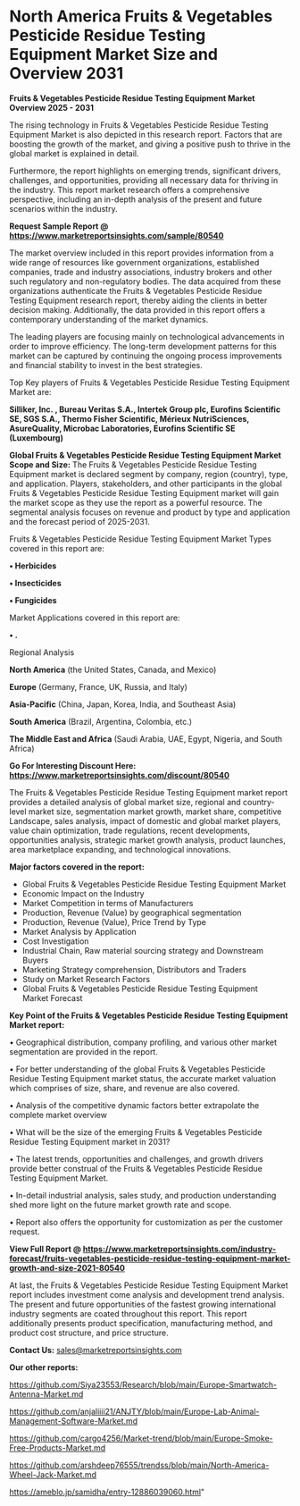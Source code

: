 # North America Fruits & Vegetables Pesticide Residue Testing Equipment Market Size and Overview 2031

<Strong> Fruits & Vegetables Pesticide Residue Testing Equipment Market Overview 2025 - 2031</strong>

The rising technology in Fruits & Vegetables Pesticide Residue Testing Equipment Market is also depicted in this research report. Factors that are boosting the growth of the market, and giving a positive push to thrive in the global market is explained in detail.

Furthermore, the report highlights on emerging trends, significant drivers, challenges, and opportunities, providing all necessary data for thriving in the industry. This report market research offers a comprehensive perspective, including an in-depth analysis of the present and future scenarios within the industry.

<strong>Request Sample Report @ <a href=https://www.marketreportsinsights.com/sample/80540>https://www.marketreportsinsights.com/sample/80540</a></strong>

The market overview included in this report provides information from a wide range of resources like government organizations, established companies, trade and industry associations, industry brokers and other such regulatory and non-regulatory bodies. The data acquired from these organizations authenticate the Fruits & Vegetables Pesticide Residue Testing Equipment research report, thereby aiding the clients in better decision making. Additionally, the data provided in this report offers a contemporary understanding of the market dynamics.

The leading players are focusing mainly on technological advancements in order to improve efficiency. The long-term development patterns for this market can be captured by continuing the ongoing process improvements and financial stability to invest in the best strategies.

Top Key players of Fruits & Vegetables Pesticide Residue Testing Equipment Market are:

<strong>Silliker, Inc. , Bureau Veritas S.A., Intertek Group plc, Eurofins Scientific SE, SGS S.A., Thermo Fisher Scientific, Mérieux NutriSciences, AsureQuality, Microbac Laboratories, Eurofins Scientific SE (Luxembourg)</strong>

<strong><b>Global Fruits & Vegetables Pesticide Residue Testing Equipment Market Scope and Size:</b></strong>
The Fruits & Vegetables Pesticide Residue Testing Equipment market is declared segment by company, region (country), type, and application. Players, stakeholders, and other participants in the global Fruits & Vegetables Pesticide Residue Testing Equipment market will gain the market scope as they use the report as a powerful resource. The segmental analysis focuses on revenue and product by type and application and the forecast period of 2025-2031.

Fruits & Vegetables Pesticide Residue Testing Equipment Market Types covered in this report are:

<strong>• Herbicides

• Insecticides

• Fungicides</strong>

Market Applications covered in this report are:

<strong>• .</strong> 

Regional Analysis

<strong>North America</strong> (the United States, Canada, and Mexico)

<strong>Europe</strong> (Germany, France, UK, Russia, and Italy)

<strong>Asia-Pacific</strong> (China, Japan, Korea, India, and Southeast Asia)

<strong>South America</strong> (Brazil, Argentina, Colombia, etc.)

<strong>The Middle East and Africa</strong> (Saudi Arabia, UAE, Egypt, Nigeria, and South Africa)

<strong>Go For Interesting Discount Here: <a href=https://www.marketreportsinsights.com/discount/80540>https://www.marketreportsinsights.com/discount/80540</a></strong>

The Fruits & Vegetables Pesticide Residue Testing Equipment market report provides a detailed analysis of global market size, regional and country-level market size, segmentation market growth, market share, competitive Landscape, sales analysis, impact of domestic and global market players, value chain optimization, trade regulations, recent developments, opportunities analysis, strategic market growth analysis, product launches, area marketplace expanding, and technological innovations.

<strong><b>Major factors covered in the report:</b></strong>
<ul>
  <li>Global Fruits & Vegetables Pesticide Residue Testing Equipment Market </li>
  <li>Economic Impact on the Industry</li>
  <li>Market Competition in terms of Manufacturers</li>
  <li>Production, Revenue (Value) by geographical segmentation</li>
  <li>Production, Revenue (Value), Price Trend by Type</li>
  <li>Market Analysis by Application</li>
  <li>Cost Investigation</li>
  <li>Industrial Chain, Raw material sourcing strategy and Downstream Buyers</li>
  <li>Marketing Strategy comprehension, Distributors and Traders</li>
  <li>Study on Market Research Factors</li>
  <li>Global Fruits & Vegetables Pesticide Residue Testing Equipment Market Forecast</li>
</ul>

<strong><b>Key Point of the Fruits & Vegetables Pesticide Residue Testing Equipment Market report:</b></strong>

• Geographical distribution, company profiling, and various other market segmentation are provided in the report.

• For better understanding of the global Fruits & Vegetables Pesticide Residue Testing Equipment market status, the accurate market valuation which comprises of size, share, and revenue are also covered.

• Analysis of the competitive dynamic factors better extrapolate the complete market overview

• What will be the size of the emerging Fruits & Vegetables Pesticide Residue Testing Equipment market in 2031?

• The latest trends, opportunities and challenges, and growth drivers provide better construal of the Fruits & Vegetables Pesticide Residue Testing Equipment Market.

• In-detail industrial analysis, sales study, and production understanding shed more light on the future market growth rate and scope.

• Report also offers the opportunity for customization as per the customer request.

<strong><b>View Full Report @ <a href=https://www.marketreportsinsights.com/industry-forecast/fruits-vegetables-pesticide-residue-testing-equipment-market-growth-and-size-2021-80540>https://www.marketreportsinsights.com/industry-forecast/fruits-vegetables-pesticide-residue-testing-equipment-market-growth-and-size-2021-80540</a></b></strong>


At last, the Fruits & Vegetables Pesticide Residue Testing Equipment Market report includes investment come analysis and development trend analysis. The present and future opportunities of the fastest growing international industry segments are coated throughout this report. This report additionally presents product specification, manufacturing method, and product cost structure, and price structure.

<strong>Contact Us:</strong>
sales@marketreportsinsights.com

<strong>Our other reports:</strong>

<a href=https://github.com/Siya23553/Research/blob/main/Europe-Smartwatch-Antenna-Market.md>https://github.com/Siya23553/Research/blob/main/Europe-Smartwatch-Antenna-Market.md</a>

<a href=https://github.com/anjaliiii21/ANJTY/blob/main/Europe-Lab-Animal-Management-Software-Market.md>https://github.com/anjaliiii21/ANJTY/blob/main/Europe-Lab-Animal-Management-Software-Market.md</a>

<a href=https://github.com/cargo4256/Market-trend/blob/main/Europe-Smoke-Free-Products-Market.md>https://github.com/cargo4256/Market-trend/blob/main/Europe-Smoke-Free-Products-Market.md</a>

<a href=https://github.com/arshdeep76555/trendss/blob/main/North-America-Wheel-Jack-Market.md>https://github.com/arshdeep76555/trendss/blob/main/North-America-Wheel-Jack-Market.md</a>

<a href=https://ameblo.jp/samidha/entry-12886039060.html>https://ameblo.jp/samidha/entry-12886039060.html</a>"
